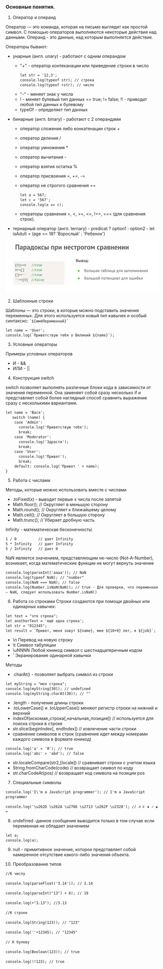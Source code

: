 ### Основные понятия.

1. Оператор и операнд

Оператор — это команда, которая на письме выглядит как простой символ. С помощью операторов выполняются некоторые действия над данными.
Операнд - это данные, над которым выполняется действие.

Операторы бывают:
  * унарные (англ. unary) - работают с одним операндом 
    * "+" - оператор контеканации или приведение строки в число 
      ```
      let str = '12,3';
      console.log(typeof str); // строка
      console.log(typeof +str); // число

      ```
    * "-" - меняет знак у числа
    * ! - меняет булевый тип данных  == true; != false;  !! - приводит любой тип данных к булевому
    * typeOf - определяет тип данных
  * бинарные (англ. binary) - работают с 2 операндами
    * оператор сложения либо конкатенации строк +
    * оператор деления /
    * оператор умножения *
    * оператор вычитания -
    * оператор взятия остатка %
    * оператор присвоения =, +=, -=
    * оператор не строгого сравнения ==
      ```
      let a = 567;
      let c = '567';
      console.log(a == c);
      ```

    * операторы сравнения >, <, >=, <=, !==, === (для сравнения строк).
   
  * тернарный оператор (англ. ternary) - predicat ? option1 : option2   - let isAdult = (age >= 18? 'Взрослый' : 'Ребенок')

![alt text](image.png)

2. Шаблонные строки

Шаблоны — это строки, в которые можно подставить значения переменных.
Для этого используется новый тип кавычек и особый синтаксис:  ``` `${имяПеременной}` ```

```
let name = 'User';
console.log(`Приветствую тебя о Великий ${name}`);
```
3. Условные операторы

Примеры условных операторов
   * И - &&  
   * ИЛИ - ||

4. Конструкция switch

switch позволяет выполнять различные блоки кода в зависимости от значения переменной. Она заменяет собой сразу несколько if и представляет собой более наглядный способ сравнить выражение сразу с несколькими вариантами.

```
let name = 'Вася';
   switch (name) {
    case 'Admin':
      console.log('Приветствую тебя');
      break;
    case 'Moderator':
      console.log('Здрасти');
      break;
    case 'User': 
      console.log('Привет');
      break;
    default: console.log('Привет ' + name);
}
```

5. Работа с числами

Методы, которые можно использовать вместе с числами
* .toFixed(х) - выводит первые х числа после запятой
* Math.floor(); // Округляет в меньшую сторону
* Math.round(); // Округляет к ближайшему целому
* Math.ceil(); // Округляет в большую сторону
* Math.trunc(); // Убирает дробную часть

Infinity - математическая бесконечность\
```
1 / 0          // дает Infinity
5 * Infinity   // дает Infinity
5 / Infinity   // дает 0
```

NaN является значением, представляющим не-число (Not-A-Number), возникает, когда математические функции не могут вернуть значение 

```
console.log(parseInt('aaaa')); // NaN
console.log(typeof NaN); // "number"
console.log(NaN === NaN); // false
console.log(Number.isNaN(NaN)); // true - Для проверки, что переменная — NaN, следует использовать Number.isNaN()

```

6. Работа со строками
Строки создаются при помощи двойных или одинарных кавычек:
```
let text = "это строка";
let anotherText = 'ещё одна строка';
let str = "012345"; 
let result = `Привет, меня зовут ${name}, мне ${10+9} лет, я ${job}`;
```

* \n Перевод на новую строку
* \t Символ табуляции
* \uNNNN Любой юникод символ с шестнадцатеричным кодом
* \' Экранирование одинарной кавычки

Методы 
* .charAt() - позволяет выбрать символ из строки
```
let myString = "моя строка";
console.log(myString[30]); // undefined
console.log(myString.charAt(30)); // ""
```
* .length - получение длины строки
* .toLowerCase() и .toUpperCase() меняют регистр строки на нижний и верхний
* indexOf(искомая_строка[,начальная_позиция]) // используется для поиска строки в строке
* str.slice(beginIndex[, endIndex])  // извлечение  части строки
* сравнение символов  и строк (сравнение идет между номерами каждого символа в формате юникод)
```
console.log('а' > 'Я'); // true
console.log('abc' > 'abd'); // false
```
* str.localeCompare(str2,[locale]) // сравнивает строки с учетом языка
* String.fromCharCode(code) // возвращает символ по коду
* str.charCodeAt(pos)  // возвращает код символа на позиции pos

7. Специальные символы
```
console.log('I\'m a JavaScript programmer'); // I'm a JavaScript programmer

console.log('\u262D \u262A \u2766 \u2713 \u262F \u2328'); // ☭ ☪ ❦ ✓ ☯ ⌨
```

8. undefined -данное сообщение выводится только в том случае если переменная не обладает значением
```
let a;
console.log(a);
```

9. null - примитивное значение, которое представляет собой намеренное отсутствие какого-либо значения объекта.

10. Преобразование типов

```
//К числу

console.log(parseFloat('3.14')); // 3.14

console.log(parseInt("13") + 6); // 19

console.log(+"3.13"); //3.13

//К строке

console.log(String(123)); // "123"

console.log(''+12345); // "12345"

// К булеву

console.log(Boolean(123)); // true

console.log(!!123); // true

```